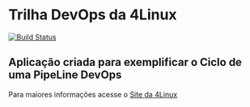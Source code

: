 # Trilha DevOps da 4Linux

<!-- Altere a Flag abaixo com sua URL do Travis -->

[![Build Status](https://travis-ci.org/terasaka/DevOpsLab-HelloWorld.svg?branch=master)](https://travis-ci.org/terasaka/DevOpsLab-HelloWorld)

## Aplicação criada para exemplificar o Ciclo de uma PipeLine DevOps


Para maiores informações acesse o [Site da 4Linux](https://www.4linux.com.br/cursos/devops)
